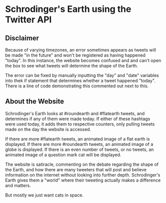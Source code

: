# Schrodinger's Earth using the Twitter API

## Disclaimer
Because of varying timezones, an error sometimes appears as tweets will be made "in the future" and won't be registered as having happened "today". In this instance, the website becomes confused and and can't open the box to see what tweets will determine the shape of the Earth.

The error can be fixed by manually inputting the "day" and "date" variables into thek if statement that determines whether a tweet happened "today". There is a line of code demonstrating this commented out next to this.

## About the Website

Schrodinger's Earth looks at #roundearth and #flatearth tweets, and determines if any of them were made today. If either of these hashtags were used today, it adds them to respective counters, only pulling tweets made on the day the website is accessed.

If there are more #flatearth tweets, an animated image of a flat earth is displayed.
If there are more #roundearth tweets, an animated image of a globe is displayed.
If there is an even number of tweets, or no tweets, an animated image of a question mark cat will be displayed.

The website is satiracle, commenting on the debate regarding the shape of the Earth, and how there are many tweeters that will post and believe information on the internet without looking into further depth. Schrodinger's Earth gives them a "world" where their tweeting actually makes a difference and matters.

But mostly we just want cats in space.
